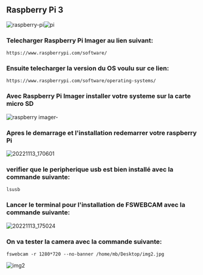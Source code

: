 ## Raspberry Pi 3
![raspberry-pi](https://user-images.githubusercontent.com/94937166/201797873-60729e0b-8216-4cc5-9c27-5c739f70e668.jpg)![pi](https://user-images.githubusercontent.com/94937166/201799744-9e9f9912-854b-4ebe-8ff3-5aa4cf9142b6.jpg)

### Telecharger Raspberry Pi Imager au lien suivant:
```
https://www.raspberrypi.com/software/
```
### Ensuite telecharger la version du OS voulu sur ce lien:
```
https://www.raspberrypi.com/software/operating-systems/
```
### Avec Raspberry Pi Imager installer votre systeme sur la carte micro SD

![raspberry imager-](https://user-images.githubusercontent.com/94937166/201798922-fcd07dc3-8e36-4488-bf0f-b6a7610868c4.jpg)

### Apres le demarrage et l'installation redemarrer votre raspberry Pi
![20221113_170601](https://user-images.githubusercontent.com/94937166/201800605-1b71da08-59c0-4b0c-8b96-835b406cf625.jpg)
### verifier que le peripherique usb est bien installé avec la commande suivante:
```
lsusb
```
### Lancer le terminal pour l'installation de FSWEBCAM avec la commande suivante:

![20221113_175024](https://user-images.githubusercontent.com/94937166/201801252-dcf56b0b-b594-44c4-bd70-36b3553eae4a.jpg)

### On va tester la camera avec la commande suivante:
```
fswebcam -r 1280*720 --no-banner /home/mb/Desktop/img2.jpg
```
![img2](https://user-images.githubusercontent.com/94937166/201802182-568cf39e-1808-4237-83b9-253cb7de0e13.jpg)
